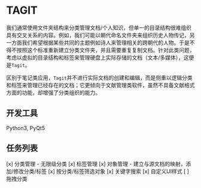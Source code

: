# TAGIT

我们通常使用文件夹结构来分类管理文档/个人知识，但单一的目录结构很难组织具有交叉关系的内容。例如，我们可能以朝代命名文件夹来组织历史人物传记，另一方面我们希望根据某些共同的主题例如诗人来管理相关的跨朝代的人物。于是不得不按照这个标准重新建立分类文件夹，并且需要重复复制文档。针对此类问题，考虑以虚拟的目录结构和标签来管理硬盘上实际存储的文档（文本/多媒体），这便是`Tagit`。

区别于笔记类应用，`Tagit`并不进行实际文档的创建和编辑，而是侧重以逻辑分类和标签来管理已经存在的文档；它更倾向于文献管理类软件，虽然不具备文献格式方面的功能，却增强了分类组织的能力。

## 开发工具

Python3, PyQt5

## 任务列表

[x] 分类管理 - 无限级分类
[x] 标签管理
[x] 对象管理 - 建立与源文档的映射，添加/修改分类/标签
[x] 按分类/标签筛选对象
[x] 关键字搜索
[x] 自定义UI样式
[ ] 拖拽分类

